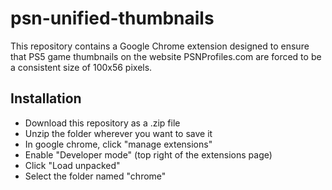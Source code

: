 # psn-unified-thumbnails

This repository contains a Google Chrome extension designed to ensure that PS5 game thumbnails on the website PSNProfiles.com are forced to be a consistent size of 100x56 pixels.

## Installation
- Download this repository as a .zip file
- Unzip the folder wherever you want to save it
- In google chrome, click "manage extensions"
- Enable "Developer mode" (top right of the extensions page)
- Click "Load unpacked"
- Select the folder named "chrome"
